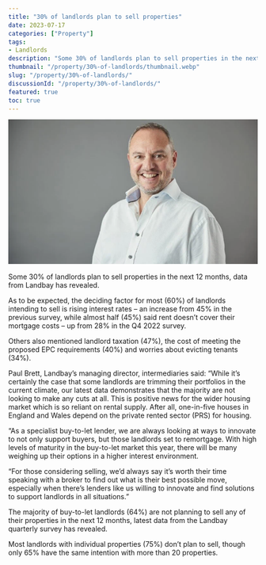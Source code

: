 ```yaml
---
title: "30% of landlords plan to sell properties"
date: 2023-07-17
categories: ["Property"]
tags:
- Landlords
description: "Some 30% of landlords plan to sell properties in the next 12 months, data from Landbay has revealed."
thumbnail: "/property/30%-of-landlords/thumbnail.webp"
slug: "/property/30%-of-landlords/"
discussionId: "/property/30%-of-landlords/"
featured: true
toc: true
---
```

![](thumbnail.webp)

Some 30% of landlords plan to sell properties in the next 12 months, data from Landbay has revealed.

As to be expected, the deciding factor for most (60%) of landlords intending to sell is rising interest rates – an increase from 45% in the previous survey, while almost half (45%) said rent doesn’t cover their mortgage costs – up from 28% in the Q4 2022 survey.

Others also mentioned landlord taxation (47%), the cost of meeting the proposed EPC requirements (40%) and worries about evicting tenants (34%).

Paul Brett, Landbay’s managing director, intermediaries said: “While it’s certainly the case that some landlords are trimming their portfolios in the current climate, our latest data demonstrates that the majority are not looking to make any cuts at all. This is positive news for the wider housing market which is so reliant on rental supply. After all, one-in-five houses in England and Wales depend on the private rented sector (PRS) for housing.

“As a specialist buy-to-let lender, we are always looking at ways to innovate to not only support buyers, but those landlords set to remortgage. With high levels of maturity in the buy-to-let market this year, there will be many weighing up their options in a higher interest environment.

“For those considering selling, we’d always say it’s worth their time speaking with a broker to find out what is their best possible move, especially when there’s lenders like us willing to innovate and find solutions to support landlords in all situations.”

The majority of buy-to-let landlords (64%) are not planning to sell any of their properties in the next 12 months, latest data from the Landbay quarterly survey has revealed.

Most landlords with individual properties (75%) don’t plan to sell, though only 65% have the same intention with more than 20 properties.